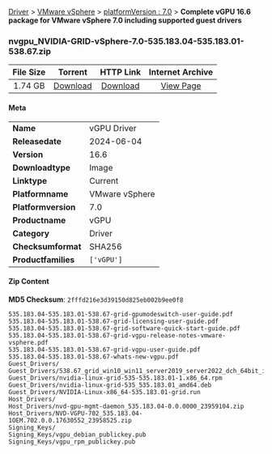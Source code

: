 
[Driver](/README.md)  >  [VMware vSphere](/index/Driver/VMware_vSphere.md)  >  [platformVersion : 7.0](/index/Driver/VMware_vSphere/7.0.md)  >  **Complete vGPU 16.6 package for VMware vSphere 7.0 including supported guest drivers**


### nvgpu_NVIDIA-GRID-vSphere-7.0-535.183.04-535.183.01-538.67.zip

| **File Size** | **Torrent**  | **HTTP Link** | **Internet Archive** |
|:-------------:|:------------:|:-------------:|:--------------------:|
| 1.74 GB |  [Download](https://archive.org/download/nvgpu_NVIDIA-GRID-vSphere-7.0-535.183.04-535.183.01-538.67.zip/nvgpu_NVIDIA-GRID-vSphere-7.0-535.183.04-535.183.01-538.67.zip_archive.torrent)       | [Download](https://archive.org/compress/nvgpu_NVIDIA-GRID-vSphere-7.0-535.183.04-535.183.01-538.67.zip) | [View Page](https://archive.org/details/nvgpu_NVIDIA-GRID-vSphere-7.0-535.183.04-535.183.01-538.67.zip)       |

#### Meta

<table>
<tr><td><strong>Name</strong></td><td>vGPU Driver</td></tr>
<tr><td><strong>Releasedate</strong></td><td>2024-06-04</td></tr>
<tr><td><strong>Version</strong></td><td>16.6</td></tr>
<tr><td><strong>Downloadtype</strong></td><td>Image</td></tr>
<tr><td><strong>Linktype</strong></td><td>Current</td></tr>
<tr><td><strong>Platformname</strong></td><td>VMware vSphere</td></tr>
<tr><td><strong>Platformversion</strong></td><td>7.0</td></tr>
<tr><td><strong>Productname</strong></td><td>vGPU</td></tr>
<tr><td><strong>Category</strong></td><td>Driver</td></tr>
<tr><td><strong>Checksumformat</strong></td><td>SHA256</td></tr>
<tr><td><strong>Productfamilies</strong></td><td><code>['vGPU']</code></td></tr>
</table>

#### Zip Content

**MD5 Checksum**: `2fffd216e3d39150d825eb002b9ee0f8`

```text
535.183.04-535.183.01-538.67-grid-gpumodeswitch-user-guide.pdf
535.183.04-535.183.01-538.67-grid-licensing-user-guide.pdf
535.183.04-535.183.01-538.67-grid-software-quick-start-guide.pdf
535.183.04-535.183.01-538.67-grid-vgpu-release-notes-vmware-vsphere.pdf
535.183.04-535.183.01-538.67-grid-vgpu-user-guide.pdf
535.183.04-535.183.01-538.67-whats-new-vgpu.pdf
Guest_Drivers/
Guest_Drivers/538.67_grid_win10_win11_server2019_server2022_dch_64bit_international.exe
Guest_Drivers/nvidia-linux-grid-535-535.183.01-1.x86_64.rpm
Guest_Drivers/nvidia-linux-grid-535_535.183.01_amd64.deb
Guest_Drivers/NVIDIA-Linux-x86_64-535.183.01-grid.run
Host_Drivers/
Host_Drivers/nvd-gpu-mgmt-daemon_535.183.04-0.0.0000_23959104.zip
Host_Drivers/NVD-VGPU-702_535.183.04-1OEM.702.0.0.17630552_23958525.zip
Signing_Keys/
Signing_Keys/vgpu_debian_publickey.pub
Signing_Keys/vgpu_rpm_publickey.pub
```